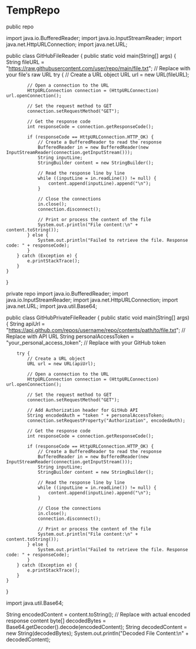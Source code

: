 # TempRepo

public repo

import java.io.BufferedReader;
import java.io.InputStreamReader;
import java.net.HttpURLConnection;
import java.net.URL;

public class GitHubFileReader {
    public static void main(String[] args) {
        String fileURL = "https://raw.githubusercontent.com/user/repo/main/file.txt";  // Replace with your file's raw URL
        try {
            // Create a URL object
            URL url = new URL(fileURL);
            
            // Open a connection to the URL
            HttpURLConnection connection = (HttpURLConnection) url.openConnection();
            
            // Set the request method to GET
            connection.setRequestMethod("GET");
            
            // Get the response code
            int responseCode = connection.getResponseCode();
            
            if (responseCode == HttpURLConnection.HTTP_OK) {
                // Create a BufferedReader to read the response
                BufferedReader in = new BufferedReader(new InputStreamReader(connection.getInputStream()));
                String inputLine;
                StringBuilder content = new StringBuilder();
                
                // Read the response line by line
                while ((inputLine = in.readLine()) != null) {
                    content.append(inputLine).append("\n");
                }
                
                // Close the connections
                in.close();
                connection.disconnect();
                
                // Print or process the content of the file
                System.out.println("File content:\n" + content.toString());
            } else {
                System.out.println("Failed to retrieve the file. Response code: " + responseCode);
            }
        } catch (Exception e) {
            e.printStackTrace();
        }
    }
}


private repo
import java.io.BufferedReader;
import java.io.InputStreamReader;
import java.net.HttpURLConnection;
import java.net.URL;
import java.util.Base64;

public class GitHubPrivateFileReader {
    public static void main(String[] args) {
        String apiUrl = "https://api.github.com/repos/username/repo/contents/path/to/file.txt";  // Replace with API URL
        String personalAccessToken = "your_personal_access_token";  // Replace with your GitHub token
        
        try {
            // Create a URL object
            URL url = new URL(apiUrl);
            
            // Open a connection to the URL
            HttpURLConnection connection = (HttpURLConnection) url.openConnection();
            
            // Set the request method to GET
            connection.setRequestMethod("GET");
            
            // Add Authorization header for GitHub API
            String encodedAuth = "token " + personalAccessToken;
            connection.setRequestProperty("Authorization", encodedAuth);
            
            // Get the response code
            int responseCode = connection.getResponseCode();
            
            if (responseCode == HttpURLConnection.HTTP_OK) {
                // Create a BufferedReader to read the response
                BufferedReader in = new BufferedReader(new InputStreamReader(connection.getInputStream()));
                String inputLine;
                StringBuilder content = new StringBuilder();
                
                // Read the response line by line
                while ((inputLine = in.readLine()) != null) {
                    content.append(inputLine).append("\n");
                }
                
                // Close the connections
                in.close();
                connection.disconnect();
                
                // Print or process the content of the file
                System.out.println("File content:\n" + content.toString());
            } else {
                System.out.println("Failed to retrieve the file. Response code: " + responseCode);
            }
        } catch (Exception e) {
            e.printStackTrace();
        }
    }
}


import java.util.Base64;

String encodedContent = content.toString();  // Replace with actual encoded response content
byte[] decodedBytes = Base64.getDecoder().decode(encodedContent);
String decodedContent = new String(decodedBytes);
System.out.println("Decoded File Content:\n" + decodedContent);

